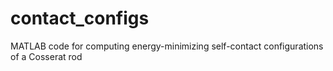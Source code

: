 # contact_configs
MATLAB code for computing energy-minimizing self-contact configurations of a Cosserat rod
